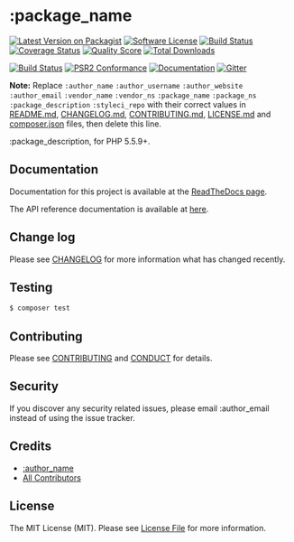 # :package_name

[![Latest Version on Packagist][ico-version]][link-packagist]
[![Software License][ico-license]](LICENSE.md)
[![Build Status][ico-travis]][link-travis]
[![Coverage Status][ico-scrutinizer]][link-scrutinizer]
[![Quality Score][ico-code-quality]][link-code-quality]
[![Total Downloads][ico-downloads]][link-downloads]

[![Build Status][ico-phpeye]][link-phpeye]
[![PSR2 Conformance][ico-styleci]][link-styleci]
[![Documentation][ico-docs]][link-docs]
[![Gitter][ico-gitter]][link-gitter]

**Note:** Replace ```:author_name``` ```:author_username``` ```:author_website``` ```:author_email``` ```:vendor_name``` ```:vendor_ns``` ```:package_name``` ```:package_ns``` ```:package_description``` ```:styleci_repo``` with their correct values in [README.md](README.md), [CHANGELOG.md](CHANGELOG.md), [CONTRIBUTING.md](CONTRIBUTING.md), [LICENSE.md](LICENSE.md) and [composer.json](composer.json) files, then delete this line.

:package_description, for PHP 5.5.9+.

## Documentation

Documentation for this project is available at the [ReadTheDocs page][link-docs].

The API reference documentation is available at [here][link-apidocs].

## Change log

Please see [CHANGELOG](CHANGELOG.md) for more information what has changed recently.

## Testing

``` bash
$ composer test
```

## Contributing

Please see [CONTRIBUTING](CONTRIBUTING.md) and [CONDUCT](CONDUCT.md) for details.

## Security

If you discover any security related issues, please email :author_email instead of using the issue tracker.

## Credits

- [:author_name][link-author]
- [All Contributors][link-contributors]

## License

The MIT License (MIT). Please see [License File](LICENSE.md) for more information.

[ico-version]: https://img.shields.io/packagist/v/:vendor_name/:package_name.svg?style=flat-square
[ico-license]: https://img.shields.io/badge/license-MIT-brightgreen.svg?style=flat-square
[ico-travis]: https://img.shields.io/travis/:vendor_name/:package_name/develop.svg?style=flat-square
[ico-scrutinizer]: https://img.shields.io/scrutinizer/coverage/g/:vendor_name/:package_name.svg?style=flat-square
[ico-code-quality]: https://img.shields.io/scrutinizer/g/:vendor_name/:package_name.svg?style=flat-square
[ico-downloads]: https://img.shields.io/packagist/dt/:vendor_name/:package_name.svg?style=flat-square

[link-packagist]: https://packagist.org/packages/:vendor_name/:package_name
[link-travis]: https://travis-ci.org/:vendor_name/:package_name
[link-scrutinizer]: https://scrutinizer-ci.com/g/:vendor_name/:package_name/code-structure
[link-code-quality]: https://scrutinizer-ci.com/g/:vendor_name/:package_name
[link-downloads]: https://packagist.org/packages/:vendor_name/:package_name
[link-author]: https://github.com/:author_username
[link-contributors]: ../../contributors

[ico-phpeye]: http://php-eye.com/badge/:vendor_name/:package_name/tested.svg?style=flat-square
[ico-styleci]: https://styleci.io/repos/:styleci_repo/shield
[ico-docs]: https://img.shields.io/badge/docs-stable-brightgreen.svg?style=flat-square
[ico-gitter]: https://img.shields.io/gitter/room/:vendor_name/:package_name.svg?style=flat-square

[link-phpeye]: http://php-eye.com/package/:vendor_name/:package_name
[link-styleci]: https://styleci.io/repos/51898151/
[link-docs]: http://:package_name.readthedocs.org/en/stable
[link-apidocs]: http://:package_name.readthedocs.org/en/stable/:vendor_ns/:package_ns
[link-gitter]: https://gitter.im/:vendor_name/:package_name
